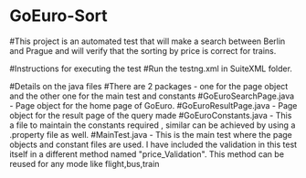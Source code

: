 # GoEuro-Sort
#This project is an automated test that will make a search between Berlin and Prague and will verify that the sorting by price is correct for trains.

#Instructions for executing the test
#Run the testng.xml in SuiteXML folder.

#Details on the java files
#There are 2 packages - one for the page object and the other one for the main test and constants
#GoEuroSearchPage.java - Page object for the home page of GoEuro.
#GoEuroResultPage.java - Page object for the result page of the query made
#GoEuroConstants.java - This a file to maintain the constants required , similar can be achieved by using a .property file as well.
#MainTest.java - This is the main test where the page objects and constant files are used. I have included the validation in this test itself in a different method named "price_Validation". This method can be reused for any mode like flight,bus,train